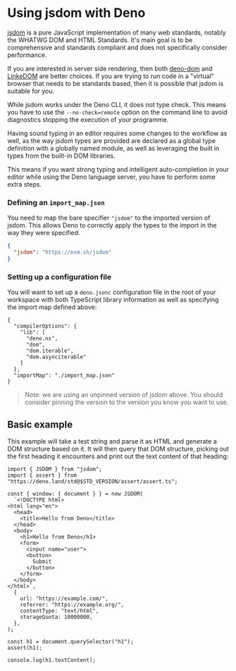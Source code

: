 # Using jsdom with Deno

[jsdom](https://github.com/jsdom/jsdom) is a pure JavaScript implementation of
many web standards, notably the WHATWG DOM and HTML Standards. It's main goal is
to be comprehensive and standards compliant and does not specifically consider
performance.

If you are interested in server side rendering, then both
[deno-dom](./deno_dom.md) and [LinkeDOM](./linkedom.md) are better choices. If
you are trying to run code in a "virtual" browser that needs to be standards
based, then it is possible that jsdom is suitable for you.

While jsdom works under the Deno CLI, it does not type check. This means you
have to use the `--no-check=remote` option on the command line to avoid
diagnostics stopping the execution of your programme.

Having sound typing in an editor requires some changes to the workflow as well,
as the way jsdom types are provided are declared as a global type definition
with a globally named module, as well as leveraging the built in types from the
built-in DOM libraries.

This means if you want strong typing and intelligent auto-completion in your
editor while using the Deno language server, you have to perform some extra
steps.

### Defining an `import_map.json`

You need to map the bare specifier `"jsdom"` to the imported version of jsdom.
This allows Deno to correctly apply the types to the import in the way they were
specified.

```json
{
  "jsdom": "https://esm.sh/jsdom"
}
```

### Setting up a configuration file

You will want to set up a `deno.jsonc` configuration file in the root of your
workspace with both TypeScript library information as well as specifying the
import map defined above:

```jsonc
{
  "compilerOptions": {
    "lib": [
      "deno.ns",
      "dom",
      "dom.iterable",
      "dom.asynciterable"
    ]
  },
  "importMap": "./import_map.json"
}
```

> Note: we are using an unpinned version of jsdom above. You should consider
> pinning the version to the version you know you want to use.

## Basic example

This example will take a test string and parse it as HTML and generate a DOM
structure based on it. It will then query that DOM structure, picking out the
first heading it encounters and print out the text content of that heading:

```ts, ignore
import { JSDOM } from "jsdom";
import { assert } from "https://deno.land/std@$STD_VERSION/assert/assert.ts";

const { window: { document } } = new JSDOM(
  `<!DOCTYPE html>
<html lang="en">
  <head>
    <title>Hello from Deno</title>
  </head>
  <body>
    <h1>Hello from Deno</h1>
    <form>
      <input name="user">
      <button>
        Submit
      </button>
    </form>
  </body>
</html>`,
  {
    url: "https://example.com/",
    referrer: "https://example.org/",
    contentType: "text/html",
    storageQuota: 10000000,
  },
);

const h1 = document.querySelector("h1");
assert(h1);

console.log(h1.textContent);
```
